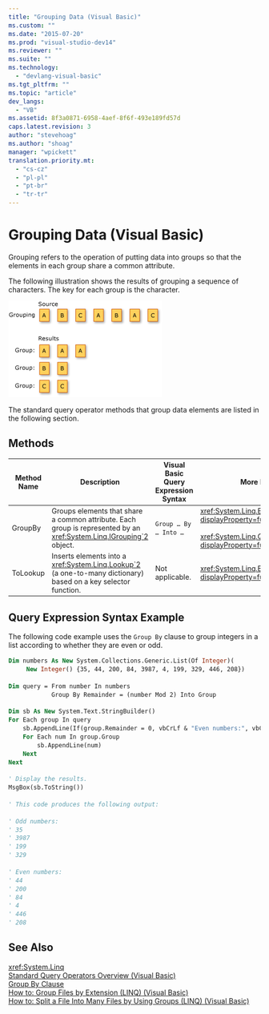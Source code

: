 ```yaml
---
title: "Grouping Data (Visual Basic)"
ms.custom: ""
ms.date: "2015-07-20"
ms.prod: "visual-studio-dev14"
ms.reviewer: ""
ms.suite: ""
ms.technology: 
  - "devlang-visual-basic"
ms.tgt_pltfrm: ""
ms.topic: "article"
dev_langs: 
  - "VB"
ms.assetid: 8f3a0871-6958-4aef-8f6f-493e189fd57d
caps.latest.revision: 3
author: "stevehoag"
ms.author: "shoag"
manager: "wpickett"
translation.priority.mt: 
  - "cs-cz"
  - "pl-pl"
  - "pt-br"
  - "tr-tr"
---
```

# Grouping Data (Visual Basic)
Grouping refers to the operation of putting data into groups so that the elements in each group share a common attribute.  
  
 The following illustration shows the results of grouping a sequence of characters. The key for each group is the character.  
  
 ![LINQ Grouping Operations](../../../../csharp/programming-guide/concepts/linq/media/linq_group.png "LINQ_Group")  
  
 The standard query operator methods that group data elements are listed in the following section.  
  
## Methods  
  
|Method Name|Description|Visual Basic Query Expression Syntax|More Information|  
|-----------------|-----------------|------------------------------------------|----------------------|  
|GroupBy|Groups elements that share a common attribute. Each group is represented by an <xref:System.Linq.IGrouping`2> object.|`Group … By … Into …`|<xref:System.Linq.Enumerable.GroupBy*?displayProperty=fullName><br /><br /> <xref:System.Linq.Queryable.GroupBy*?displayProperty=fullName>|  
|ToLookup|Inserts elements into a <xref:System.Linq.Lookup`2> (a one-to-many dictionary) based on a key selector function.|Not applicable.|<xref:System.Linq.Enumerable.ToLookup*?displayProperty=fullName>|  
  
## Query Expression Syntax Example  
 The following code example uses the `Group By` clause to group integers in a list according to whether they are even or odd.  
  
```vb  
Dim numbers As New System.Collections.Generic.List(Of Integer)(  
     New Integer() {35, 44, 200, 84, 3987, 4, 199, 329, 446, 208})  
  
Dim query = From number In numbers   
            Group By Remainder = (number Mod 2) Into Group  
  
Dim sb As New System.Text.StringBuilder()  
For Each group In query  
    sb.AppendLine(If(group.Remainder = 0, vbCrLf & "Even numbers:", vbCrLf & "Odd numbers:"))  
    For Each num In group.Group  
        sb.AppendLine(num)  
    Next  
Next  
  
' Display the results.  
MsgBox(sb.ToString())  
  
' This code produces the following output:  
  
' Odd numbers:  
' 35  
' 3987  
' 199  
' 329  
  
' Even numbers:  
' 44  
' 200  
' 84  
' 4  
' 446  
' 208  
```  
  
## See Also  
 <xref:System.Linq>   
 [Standard Query Operators Overview (Visual Basic)](../../../../visual-basic/programming-guide/concepts/linq/standard-query-operators-overview.md)   
 [Group By Clause](../../../../visual-basic/language-reference/queries/group-by-clause.md)   
 [How to: Group Files by Extension (LINQ) (Visual Basic)](../../../../visual-basic/programming-guide/concepts/linq/how-to-group-files-by-extension-linq.md)   
 [How to: Split a File Into Many Files by Using Groups (LINQ) (Visual Basic)](../../../../visual-basic/programming-guide/concepts/linq/how-to-split-a-file-into-many-files-by-using-groups-linq.md)